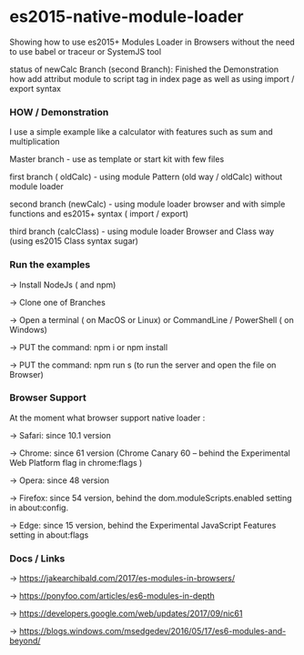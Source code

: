 # es2015-native-module-loader

Showing how to use es2015+ Modules Loader in Browsers without the need to use babel or traceur or SystemJS tool

status of newCalc Branch (second Branch): Finished the Demonstration how add attribut module to script tag in index page as well as using import / export syntax

### HOW /  Demonstration


I use a simple example like a calculator with features such as sum and multiplication

Master branch - use as template or start kit with few files

first branch ( oldCalc) - using module Pattern (old way / oldCalc) without module loader

second branch (newCalc) - using module loader browser and with simple functions and es2015+ syntax ( import / export)

third branch (calcClass) - using module loader Browser and Class way (using es2015 Class syntax sugar)


### Run the examples


-> Install NodeJs ( and npm)

-> Clone one of Branches

-> Open a terminal ( on MacOS or Linux) or CommandLine / PowerShell ( on Windows)

-> PUT the command: npm i or npm install

-> PUT the command: npm run s (to run the server and open the file on Browser)


### Browser Support

At the moment what browser support native loader :

-> Safari: since 10.1 version

-> Chrome: since 61 version (Chrome Canary 60 – behind the Experimental Web Platform flag in chrome:flags )

-> Opera: since 48  version

-> Firefox: since 54 version, behind the dom.moduleScripts.enabled setting in about:config.

-> Edge: since 15 version, behind the Experimental JavaScript Features setting in about:flags


### Docs / Links

-> https://jakearchibald.com/2017/es-modules-in-browsers/

-> https://ponyfoo.com/articles/es6-modules-in-depth

-> https://developers.google.com/web/updates/2017/09/nic61

-> https://blogs.windows.com/msedgedev/2016/05/17/es6-modules-and-beyond/
